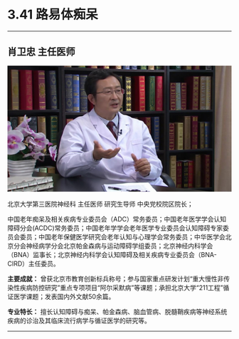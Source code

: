 # 3.41 路易体痴呆

---

## 肖卫忠 主任医师

![1679210385108](image/c03_041/1679210385108.png)

北京大学第三医院神经科 主任医师 研究生导师 中央党校院区院长；

中国老年痴呆及相关疾病专业委员会（ADC）常务委员；中国老年医学学会认知障碍分会(ACDC)常务委员；中国老年学学会老年医学专业委员会认知障碍专家委员会委员；中国老年保健医学研究会老年认知与心理学会常务委员；中华医学会北京分会神经病学分会北京帕金森病与运动障碍学组委员；北京神经内科学会（BNA）监事长；北京神经内科学会认知障碍及相关疾病专业委员会（BNA-CIRD）主任委员。

**主要成就：** 曾获北京市教育创新标兵称号；参与国家重点研发计划“重大慢性非传染性疾病防控研究”重点专项项目“阿尔采默病”等课题；承担北京大学“211工程”循证医学课题；发表国内外文献50余篇。

**专业特长：** 擅长认知障碍与痴呆、帕金森病、脑血管病、脱髓鞘疾病等神经系统疾病的诊治及其临床流行病学与循证医学的研究等。

---
